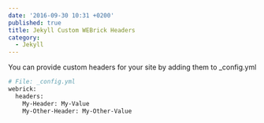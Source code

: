 ```yaml
---
date: '2016-09-30 10:31 +0200'
published: true
title: Jekyll Custom WEBrick Headers
category:
  - Jekyll
---
```

You can provide custom headers for your site by adding them to _config.yml

```bash
# File: _config.yml
webrick:
  headers:
    My-Header: My-Value
    My-Other-Header: My-Other-Value
```
